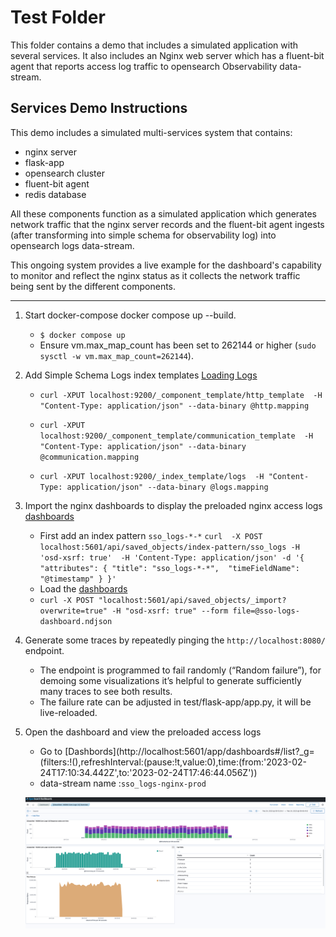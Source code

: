 # Test Folder
This folder contains a demo that includes a simulated application with several services.
It also includes an Nginx web server which has a fluent-bit agent that reports access log traffic to opensearch Observability data-stream. 

## Services Demo Instructions
This demo includes a simulated multi-services system that contains:
 - nginx server
 - flask-app
 - opensearch cluster
 - fluent-bit agent
 - redis database

All these components function as a simulated application which generates network traffic that the nginx server records and the fluent-bit agent ingests
(after transforming into simple schema for observability log)  into opensearch logs data-stream.

This ongoing system provides a live example for the dashboard's capability to monitor and reflect the nginx status as it collects the network traffic being sent
by the different components.

----

1. Start docker-compose docker compose up --build.
     - `$ docker compose up`
     - Ensure vm.max_map_count has been set to 262144 or higher (`sudo sysctl -w vm.max_map_count=262144`).
 
2. Add Simple Schema Logs index templates [Loading Logs](../../../schema/observability/logs/Usage.md)

   - `curl -XPUT localhost:9200/_component_template/http_template  -H "Content-Type: application/json" --data-binary @http.mapping`

   - `curl -XPUT localhost:9200/_component_template/communication_template  -H "Content-Type: application/json" --data-binary @communication.mapping`

   - `curl -XPUT localhost:9200/_index_template/logs  -H "Content-Type: application/json" --data-binary @logs.mapping`

3. Import the nginx dashboards to display the preloaded nginx access logs [dashboards](../../assets/display/sso-logs-dashboard.ndjson)
   - First add an index pattern `sso_logs-*-*`
     `curl  -X POST localhost:5601/api/saved_objects/index-pattern/sso_logs -H 'osd-xsrf: true'  -H 'Content-Type: application/json' -d '{ "attributes": { "title": "sso_logs-*-*",  "timeFieldName": "@timestamp" } }'`
   - Load the [dashboards](../../assets/display/sso-logs-dashboard.ndjson)
   -  `curl -X POST "localhost:5601/api/saved_objects/_import?overwrite=true" -H "osd-xsrf: true" --form file=@sso-logs-dashboard.ndjson`
4. Generate some traces by repeatedly pinging the `http://localhost:8080/` endpoint.
    - The endpoint is programmed to fail randomly (“Random failure”), for demoing some visualizations it’s helpful to generate sufficiently many traces to see both results.
    - The failure rate can be adjusted in test/flask-app/app.py, it will be live-reloaded.
5. Open the dashboard and view the preloaded access logs
   - Go to [Dashbords](http://localhost:5601/app/dashboards#/list?_g=(filters:!(),refreshInterval:(pause:!t,value:0),time:(from:'2023-02-24T17:10:34.442Z',to:'2023-02-24T17:46:44.056Z'))
   - data-stream name :`sso_logs-nginx-prod`

   ![](../samples/preloaded/img/nginx-dashboard.png)
